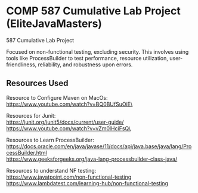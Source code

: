 # COMP 587 Cumulative Lab Project (EliteJavaMasters)
587 Cumulative Lab Project

Focused on non-functional testing, excluding security. This involves using tools like ProcessBuilder to test performance, resource utilization, user-friendliness, reliability, and robustness upon errors.
## Resources Used
Resource to Configure Maven on MacOs:\
  https://www.youtube.com/watch?v=BQ0BUfSuOiE\

Resources for Junit:\
  https://junit.org/junit5/docs/current/user-guide/<br>
  https://www.youtube.com/watch?v=vZm0lHciFsQ\

Resources to Learn ProcessBuilder:\
  https://docs.oracle.com/en/java/javase/11/docs/api/java.base/java/lang/ProcessBuilder.html<br>
  https://www.geeksforgeeks.org/java-lang-processbuilder-class-java/<br>

Resources to understand NF testing:\
  https://www.javatpoint.com/non-functional-testing<br>
  https://www.lambdatest.com/learning-hub/non-functional-testing
